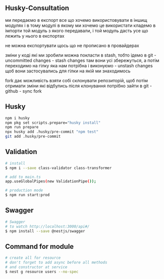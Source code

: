 ## Husky-Consultation

ми передаємо в експорт все що хочемо використовувати в іншищ модулях і в тому модулі в якому ми хочемо це 
використати кладемо в імпорти той модуль з якого передавали, і той модуль дасть усе що лежить у нього в експортах

не можна експортувати щось що не прописано в провайдерах

зміни у коді які ми зробили можна покласти в stash, тобто ідемо в git - uncommitted changes - stash changes там вони 
усі збережуться, а потім переходимо на гілку яка нам потрібна і виконуємо - unstash changes щоб вони застосувались 
для гілки на якій ми знаходимось

fork дає можливість взяти собі склонувати репозиторій, щоб потім отримати зміни які відбулись після клонування 
потрібно зайти в git - github - sync fork

## Husky
```bash
npm i husky
npm pkg set scripts.prepare="husky install"
npm run prepare
npx husky add .husky/pre-commit "npm test"
git add .husky/pre-commit
```
## Validation

```bash
# install
$ npm i --save class-validator class-transformer

# add to main.ts
app.useGlobalPipes(new ValidationPipe());

# production mode
$ npm run start:prod
```

## Swagger

```bash
# Swagger
# to watch http://localhost:3000/api#/
$ npm install --save @nestjs/swagger
```
## Command for module

```bash
# create all for resource
# don't forget to add async before all methods
# and constructor at service
$ nest g resource users --no-spec
```